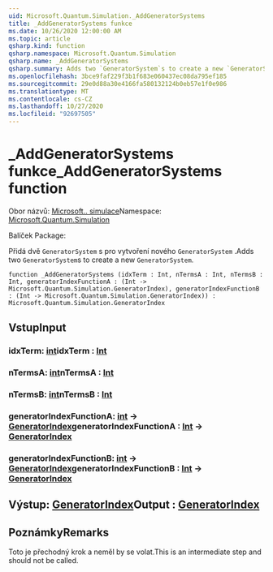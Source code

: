 ```yaml
---
uid: Microsoft.Quantum.Simulation._AddGeneratorSystems
title: _AddGeneratorSystems funkce
ms.date: 10/26/2020 12:00:00 AM
ms.topic: article
qsharp.kind: function
qsharp.namespace: Microsoft.Quantum.Simulation
qsharp.name: _AddGeneratorSystems
qsharp.summary: Adds two `GeneratorSystem`s to create a new `GeneratorSystem`.
ms.openlocfilehash: 3bce9faf229f3b1f683e060437ec08da795ef185
ms.sourcegitcommit: 29e0d88a30e4166fa580132124b0eb57e1f0e986
ms.translationtype: MT
ms.contentlocale: cs-CZ
ms.lasthandoff: 10/27/2020
ms.locfileid: "92697505"
---
```

# <a name="_addgeneratorsystems-function"></a><span data-ttu-id="06c53-102">_AddGeneratorSystems funkce</span><span class="sxs-lookup"><span data-stu-id="06c53-102">_AddGeneratorSystems function</span></span>

<span data-ttu-id="06c53-103">Obor názvů: [Microsoft.. simulace](xref:Microsoft.Quantum.Simulation)</span><span class="sxs-lookup"><span data-stu-id="06c53-103">Namespace: [Microsoft.Quantum.Simulation](xref:Microsoft.Quantum.Simulation)</span></span>

<span data-ttu-id="06c53-104">Balíček [](https://nuget.org/packages/)</span><span class="sxs-lookup"><span data-stu-id="06c53-104">Package: [](https://nuget.org/packages/)</span></span>


<span data-ttu-id="06c53-105">Přidá dvě `GeneratorSystem` s pro vytvoření nového `GeneratorSystem` .</span><span class="sxs-lookup"><span data-stu-id="06c53-105">Adds two `GeneratorSystem`s to create a new `GeneratorSystem`.</span></span>

```qsharp
function _AddGeneratorSystems (idxTerm : Int, nTermsA : Int, nTermsB : Int, generatorIndexFunctionA : (Int -> Microsoft.Quantum.Simulation.GeneratorIndex), generatorIndexFunctionB : (Int -> Microsoft.Quantum.Simulation.GeneratorIndex)) : Microsoft.Quantum.Simulation.GeneratorIndex
```


## <a name="input"></a><span data-ttu-id="06c53-106">Vstup</span><span class="sxs-lookup"><span data-stu-id="06c53-106">Input</span></span>

### <a name="idxterm--int"></a><span data-ttu-id="06c53-107">idxTerm: [int](xref:microsoft.quantum.lang-ref.int)</span><span class="sxs-lookup"><span data-stu-id="06c53-107">idxTerm : [Int](xref:microsoft.quantum.lang-ref.int)</span></span>




### <a name="ntermsa--int"></a><span data-ttu-id="06c53-108">nTermsA: [int](xref:microsoft.quantum.lang-ref.int)</span><span class="sxs-lookup"><span data-stu-id="06c53-108">nTermsA : [Int](xref:microsoft.quantum.lang-ref.int)</span></span>




### <a name="ntermsb--int"></a><span data-ttu-id="06c53-109">nTermsB: [int](xref:microsoft.quantum.lang-ref.int)</span><span class="sxs-lookup"><span data-stu-id="06c53-109">nTermsB : [Int](xref:microsoft.quantum.lang-ref.int)</span></span>




### <a name="generatorindexfunctiona--int---generatorindex"></a><span data-ttu-id="06c53-110">generatorIndexFunctionA: [int](xref:microsoft.quantum.lang-ref.int) -> [GeneratorIndex](xref:Microsoft.Quantum.Simulation.GeneratorIndex)</span><span class="sxs-lookup"><span data-stu-id="06c53-110">generatorIndexFunctionA : [Int](xref:microsoft.quantum.lang-ref.int) -> [GeneratorIndex](xref:Microsoft.Quantum.Simulation.GeneratorIndex)</span></span>




### <a name="generatorindexfunctionb--int---generatorindex"></a><span data-ttu-id="06c53-111">generatorIndexFunctionB: [int](xref:microsoft.quantum.lang-ref.int) -> [GeneratorIndex](xref:Microsoft.Quantum.Simulation.GeneratorIndex)</span><span class="sxs-lookup"><span data-stu-id="06c53-111">generatorIndexFunctionB : [Int](xref:microsoft.quantum.lang-ref.int) -> [GeneratorIndex](xref:Microsoft.Quantum.Simulation.GeneratorIndex)</span></span>





## <a name="output--generatorindex"></a><span data-ttu-id="06c53-112">Výstup: [GeneratorIndex](xref:Microsoft.Quantum.Simulation.GeneratorIndex)</span><span class="sxs-lookup"><span data-stu-id="06c53-112">Output : [GeneratorIndex](xref:Microsoft.Quantum.Simulation.GeneratorIndex)</span></span>



## <a name="remarks"></a><span data-ttu-id="06c53-113">Poznámky</span><span class="sxs-lookup"><span data-stu-id="06c53-113">Remarks</span></span>

<span data-ttu-id="06c53-114">Toto je přechodný krok a neměl by se volat.</span><span class="sxs-lookup"><span data-stu-id="06c53-114">This is an intermediate step and should not be called.</span></span>